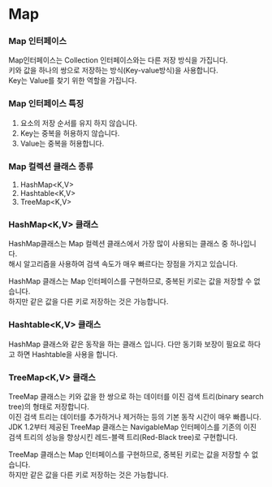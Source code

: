 # Map

### Map 인터페이스   
Map인터페이스는 Collection 인터페이스와는 다른 저장 방식을 가집니다.   
키와 값을 하나의 쌍으로 저장하는 방식(Key-value방식)을 사용합니다.   
Key는 Value를 찾기 위한 역할을 가집니다.   
   
      
### Map 인터페이스 특징   
1. 요소의 저장 순서를 유지 하지 않습니다.      
2. Key는 중복을 허용하지 않습니다.   
3. Value는 중복을 허용합니다.   
   
### Map 컬렉션 클래스 종류
1. HashMap<K,V>   
2. Hashtable<K,V>   
3. TreeMap<K,V>   
   
### HashMap<K,V> 클래스   
HashMap클래스는 Map 컬렉션 클래스에서 가장 많이 사용되는 클래스 중 하나입니다.   
해시 알고리즘을 사용하여 검색 속도가 매우 빠르다는 장점을 가지고 있습니다.   

HashMap 클래스는 Map 인터페이스를 구현하므로, 중복된 키로는 값을 저장할 수 없습니다.   
하지만 같은 값을 다른 키로 저장하는 것은 가능합니다.   
   
### Hashtable<K,V> 클래스   
HashMap 클래스와 같은 동작을 하는 클래스 입니다.
다만 동기화 보장이 필요로 하다고 하면 Hashtable을 사용을 합니다.


### TreeMap<K,V> 클래스   
TreeMap 클래스는 키와 값을 한 쌍으로 하는 데이터를 이진 검색 트리(binary search tree)의 형태로 저장합니다.   
이진 검색 트리는 데이터를 추가하거나 제거하는 등의 기본 동작 시간이 매우 빠릅니다.   
JDK 1.2부터 제공된 TreeMap 클래스는 NavigableMap 인터페이스를 기존의 이진 검색 트리의 성능을 향상시킨 레드-블랙 트리(Red-Black tree)로 구현합니다.   

TreeMap 클래스는 Map 인터페이스를 구현하므로, 중복된 키로는 값을 저장할 수 없습니다.   
하지만 같은 값을 다른 키로 저장하는 것은 가능합니다.   
